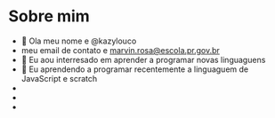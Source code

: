# Sobre mim
- 👋 Ola meu nome e @kazylouco
- meu email de contato e marvin.rosa@escola.pr.gov.br
- 👀 Eu aou interresado em aprender a programar novas linguaguens
- 🌱 Eu aprendendo a programar recentemente a linguaguem de JavaScript e scratch
- 
-
-
